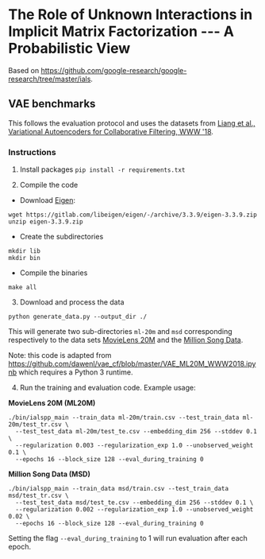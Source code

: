 # The Role of Unknown Interactions in Implicit Matrix Factorization --- A Probabilistic View

Based on https://github.com/google-research/google-research/tree/master/ials.


## VAE benchmarks

This follows the evaluation protocol and uses the datasets from
[Liang et al., Variational Autoencoders for Collaborative Filtering, WWW '18](https://dl.acm.org/doi/10.1145/3178876.3186150).

### Instructions

1) Install packages `pip install -r requirements.txt`

2) Compile the code

- Download [Eigen](https://eigen.tuxfamily.org/):

```
wget https://gitlab.com/libeigen/eigen/-/archive/3.3.9/eigen-3.3.9.zip
unzip eigen-3.3.9.zip
```
- Create the subdirectories

```
mkdir lib
mkdir bin
```
- Compile the binaries

```
make all
```

3) Download and process the data

```
python generate_data.py --output_dir ./
```

This will generate two sub-directories `ml-20m` and `msd` corresponding respectively to the data sets [MovieLens 20M](https://grouplens.org/datasets/movielens/20m/) and the [Million Song Data](http://millionsongdataset.com/tasteprofile/).

Note: this code is adapted from https://github.com/dawenl/vae_cf/blob/master/VAE_ML20M_WWW2018.ipynb which requires a Python 3 runtime.


4) Run the training and evaluation code. Example usage:

**MovieLens 20M (ML20M)**

```
./bin/ialspp_main --train_data ml-20m/train.csv --test_train_data ml-20m/test_tr.csv \
  --test_test_data ml-20m/test_te.csv --embedding_dim 256 --stddev 0.1 \
  --regularization 0.003 --regularization_exp 1.0 --unobserved_weight 0.1 \
  --epochs 16 --block_size 128 --eval_during_training 0
```

**Million Song Data (MSD)**

```
./bin/ialspp_main --train_data msd/train.csv --test_train_data msd/test_tr.csv \
  --test_test_data msd/test_te.csv --embedding_dim 256 --stddev 0.1 \
  --regularization 0.002 --regularization_exp 1.0 --unobserved_weight 0.02 \
  --epochs 16 --block_size 128 --eval_during_training 0
```

Setting the flag `--eval_during_training` to 1 will run evaluation after each epoch.

